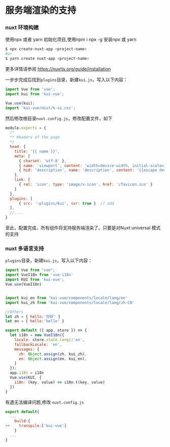 # 服务端渲染的支持
### nuxt 环境构建
使用npx 或者 yarn 初始化项目,使用npm i npx -g 安装npx 或 yarn

```bash
$ npx create-nuxt-app <project-name>
#or
$ yarn create nuxt-app <project-name>
```

更多详情请参阅 https://nuxtjs.org/guide/installation


一步步完成后找到`plugins`目录，新建`kui.js`，写入以下内容：

```js
import Vue from 'vue';
import kui from 'kui-vue';

Vue.use(kui);
import 'kui-vue/dist/k-ui.css';
```


然后修改根目录`nuxt.config.js`，修改配置文件，如下

```js
module.exports = {
  /*
  ** Headers of the page
  */
  head: {
    title: '{{ name }}',
    meta: [
      { charset: 'utf-8' },
      { name: 'viewport', content: 'width=device-width, initial-scale=1' },
      { hid: 'description', name: 'description', content: '{{escape description }}' }
    ],
    link: [
      { rel: 'icon', type: 'image/x-icon', href: '/favicon.ico' }
    ]
  },
  plugins: [
      { src: '~plugins/kui', ssr: true }  // add
  ],
  //....
}
```
至此，配置完成，所有组件将支持服务端渲染了。只要是对Nuxt universal 模式的支持


### nuxt 多语言支持

`plugins`目录，新建`kui.js`，写入以下内容：

```js
import Vue from "vue";
import VueI18n from 'vue-i18n'
import KUI from 'kui-vue';
Vue.use(VueI18n)


import kui_en from 'kui-vue/components/locale/lang/en'
import kui_zh from 'kui-vue/components/locale/lang/zh-CN'

//Others
let zh = { hello:'你好' }
let en = { hello:'hello' }

export default ({ app, store }) => {
  let i18n = new VueI18n({
    locale: store.state.lang||'en',
    fallbackLocale: 'en',
    messages: {
      zh: Object.assign(zh, kui_zh),
      en: Object.assign(en, kui_en),
    }
  });
  app.i18n = i18n
  Vue.use(KUI, {
    i18n: (key, value) => i18n.t(key, value)
  })
}
```

有遇无法编译问题,修改 `nuxt.config.js`

```js
export default{
  ...
    build:{
++    transpile:['kui-vue']  
    }
  ...
}
```